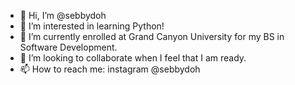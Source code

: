 - 👋 Hi, I’m @sebbydoh
- 👀 I’m interested in learning Python!
- 🌱 I’m currently enrolled at Grand Canyon University for my BS in Software Development.
- 💞️ I’m looking to collaborate when I feel that I am ready.
- 📫 How to reach me: instagram @sebbydoh

<!---
sebbydoh/sebbydoh is a ✨ special ✨ repository because its `README.md` (this file) appears on your GitHub profile.
You can click the Preview link to take a look at your changes.
--->

